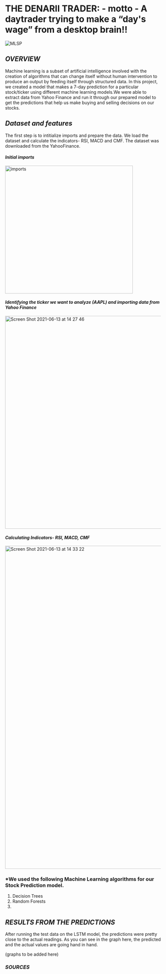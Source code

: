 # **THE DENARII TRADER: - motto - A daytrader trying to make a “day's wage” from a desktop brain!!**

![MLSP](https://user-images.githubusercontent.com/78338890/121461642-40314d80-c97d-11eb-9045-43d68de8d24b.jpg)

## *OVERVIEW*

Machine learning is a subset of artificial intelligence involved with the creation of algorithms that can change itself without human intervention to produce an output by feeding itself through structured data. In this project, we created a model that makes a 7-day prediction for a particular stock/ticker using different machine learning models.We were able to extract data from Yahoo Finance and run it through our prepared model to get the predictions that help us make buying and selling decisions on our stocks.

## *Dataset and features*

The first step is to intitialize imports and prepare the data. We load the dataset and calculate the indicators- RSI, MACD and CMF. The dataset was downloaded from the YahooFinance. 

#### *Initial imports*
<img width="413" alt="imports" src="https://user-images.githubusercontent.com/78338890/121817980-7a873d00-cc52-11eb-9d4d-95eb699162f5.png">

#### *Identifying the ticker we want to analyze (AAPL) and importing data from Yahoo Finance*
<img width="687" alt="Screen Shot 2021-06-13 at 14 27 46" src="https://user-images.githubusercontent.com/78338890/121818161-917a5f00-cc53-11eb-89b8-a3ca131e3765.png">

#### *Calculating Indicators- RSI, MACD, CMF*

<img width="1043" alt="Screen Shot 2021-06-13 at 14 33 22" src="https://user-images.githubusercontent.com/78338890/121818315-6ba18a00-cc54-11eb-9a1e-5a9803960538.png">



### *We used the following Machine Learning algorithms for our Stock Prediction model.
1. Decision Trees
2. Random Forests
3. 


## *RESULTS FROM THE PREDICTIONS*

After running the test data on the LSTM model, the predictions were pretty close to the actual readings. As you can see in the graph here, the predicted and the actual values are going hand in hand.


(graphs to be added here)



### *SOURCES*
